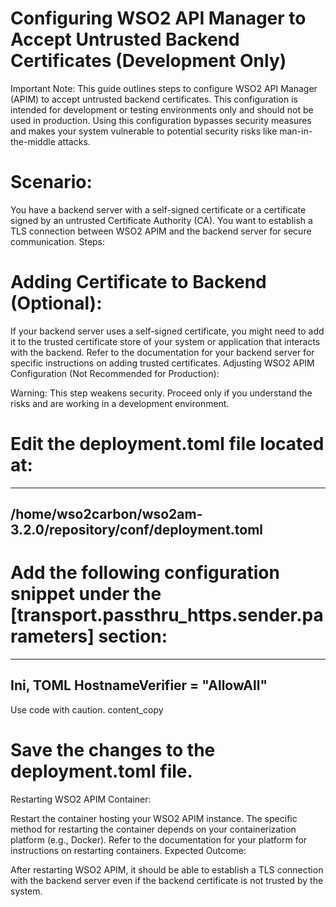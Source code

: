 # Configuring WSO2 API Manager to Accept Untrusted Backend Certificates (Development Only)
Important Note: This guide outlines steps to configure WSO2 API Manager (APIM) to accept untrusted backend certificates. This configuration is intended for development or testing environments only and should not be used in production. Using this configuration bypasses security measures and makes your system vulnerable to potential security risks like man-in-the-middle attacks.

# Scenario:

You have a backend server with a self-signed certificate or a certificate signed by an untrusted Certificate Authority (CA).
You want to establish a TLS connection between WSO2 APIM and the backend server for secure communication.
Steps:

# Adding Certificate to Backend (Optional):

If your backend server uses a self-signed certificate, you might need to add it to the trusted certificate store of your system or application that interacts with the backend. Refer to the documentation for your backend server for specific instructions on adding trusted certificates.
Adjusting WSO2 APIM Configuration (Not Recommended for Production):

Warning: This step weakens security. Proceed only if you understand the risks and are working in a development environment.

# Edit the deployment.toml file located at:
---
/home/wso2carbon/wso2am-3.2.0/repository/conf/deployment.toml
---
# Add the following configuration snippet under the [transport.passthru_https.sender.parameters] section:
---
Ini, TOML
HostnameVerifier = "AllowAll"
---
Use code with caution.
content_copy
# Save the changes to the deployment.toml file.

Restarting WSO2 APIM Container:

Restart the container hosting your WSO2 APIM instance. The specific method for restarting the container depends on your containerization platform (e.g., Docker). Refer to the documentation for your platform for instructions on restarting containers.
Expected Outcome:

After restarting WSO2 APIM, it should be able to establish a TLS connection with the backend server even if the backend certificate is not trusted by the system.
